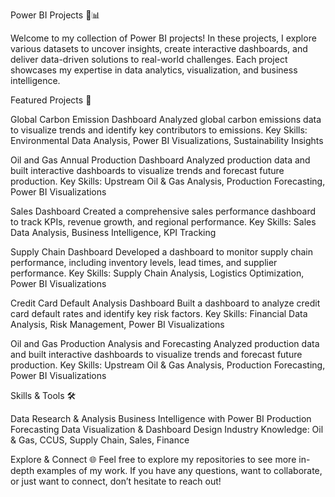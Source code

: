 Power BI Projects 🧠📊

Welcome to my collection of Power BI projects! In these projects, I explore various datasets to uncover insights, create interactive dashboards, and deliver data-driven solutions to real-world challenges. Each project showcases my expertise in data analytics, visualization, and business intelligence.

Featured Projects 🚀

Global Carbon Emission Dashboard
Analyzed global carbon emissions data to visualize trends and identify key contributors to emissions.
Key Skills: Environmental Data Analysis, Power BI Visualizations, Sustainability Insights

Oil and Gas Annual Production Dashboard
Analyzed production data and built interactive dashboards to visualize trends and forecast future production.
Key Skills: Upstream Oil & Gas Analysis, Production Forecasting, Power BI Visualizations

Sales Dashboard
Created a comprehensive sales performance dashboard to track KPIs, revenue growth, and regional performance.
Key Skills: Sales Data Analysis, Business Intelligence, KPI Tracking

Supply Chain Dashboard
Developed a dashboard to monitor supply chain performance, including inventory levels, lead times, and supplier performance.
Key Skills: Supply Chain Analysis, Logistics Optimization, Power BI Visualizations

Credit Card Default Analysis Dashboard
Built a dashboard to analyze credit card default rates and identify key risk factors.
Key Skills: Financial Data Analysis, Risk Management, Power BI Visualizations

Oil and Gas Production Analysis and Forecasting
Analyzed production data and built interactive dashboards to visualize trends and forecast future production.
Key Skills: Upstream Oil & Gas Analysis, Production Forecasting, Power BI Visualizations

Skills & Tools 🛠️

Data Research & Analysis
Business Intelligence with Power BI
Production Forecasting
Data Visualization & Dashboard Design
Industry Knowledge: Oil & Gas, CCUS, Supply Chain, Sales, Finance

Explore & Connect 🌐
Feel free to explore my repositories to see more in-depth examples of my work. If you have any questions, want to collaborate, or just want to connect, don’t hesitate to reach out!

